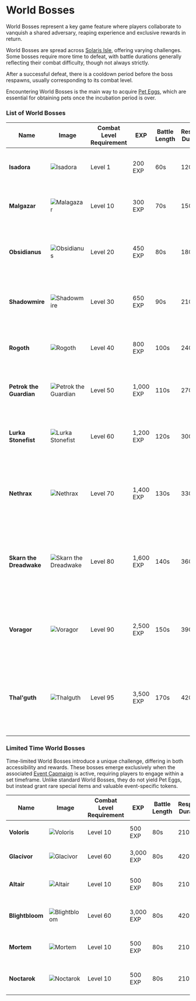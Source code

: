 # World Bosses

World Bosses represent a key game feature where players collaborate to vanquish a shared adversary, reaping experience and exclusive rewards in return.

World Bosses are spread across [Solaris Isle](/wiki/lore/solaris-isle?same_window=true), offering varying challenges. Some bosses require more time to defeat, with battle durations generally reflecting their combat difficulty, though not always strictly.

After a successful defeat, there is a cooldown period before the boss respawns, usually corresponding to its combat level.

Encountering World Bosses is the main way to acquire [Pet Eggs](/wiki/items-and-pets/item-types?same_window=true), which are essential for obtaining pets once the incubation period is over.

### List of World Bosses

<div class="table-container">

| Name                    | Image                                                                                                                                                 | Combat Level Requirement | EXP       | Battle Length | Respawn Duration | Location                     |    Loot &emsp;&emsp;&emsp;&emsp;&emsp;&emsp;&emsp;&emsp;&emsp;&emsp;&emsp;&emsp;                                                                                                                                                                                                                                                                                                                                                                                                                                                                                                                                                                                                                                                                                                                                                                                              |
| ----------------------- |-------------------------------------------------------------------------------------------------------------------------------------------------------| ------------------------ | --------- | ------------- | ---------------- | ---------------------------- | ------------------------------------------------------------------------------------------------------------------------------------------------------------------------------------------------------------------------------------------------------------------------------------------------------------------------------------------------------------------------------------------------------------------------------------------------------------------------------------------------------------------------------------------------------------------------------------------------------------------------------------------------------------------------------------------------------------------------------------------------------------------------------------------------------------------------------------------------------------------------------|
| **Isadora**             | ![Isadora](https://cdn.idle-mmo.com/cdn-cgi/image/width=50,height=50/uploaded/skins/slGUwMeiU4U6cvDSxAXLxMHKt1qCXb-metaaXNhZG9yYS5wbmc=-.png)         | Level 1                  | 200 EXP   | 60s           | 120m             | Bluebell Hollow              |    ![Aquarion Egg](https://cdn.idle-mmo.com/cdn-cgi/image/height=35,width=35/uploaded/skins/30aR1jUo4Dhs3bQ7IlQgvSZQwQbv0c-metaZWdnLTEucG5n-.png)  Aquarion Egg  <br>       ![Chest Of Upgrades](https://cdn.idle-mmo.com/cdn-cgi/image/height=35,width=35/uploaded/skins/38avw63VJGEzqigMNONsHxYmgq4Fll-metaY2hlc3QucG5n-.png)  Chest Of Upgrades  <br>   ![Fluffly Egg](https://cdn.idle-mmo.com/cdn-cgi/image/height=35,width=35/uploaded/skins/wWoWHXee7cJuXQEyyksbysgkyLKYpW-metaZWdnLTEwLnBuZw==-.png)    Fluffly Egg                                                                                                                                                                                                                                                                                                                                                   |
| **Malgazar**            | ![Malagazar](https://cdn.idle-mmo.com/cdn-cgi/image/width=50,height=50/uploaded/skins/hYWjCxJenGKwSf8yQnlRBqnWv9XxWf-metabWFsZ2F6YXIucG5n-.png)       | Level 10                 | 300 EXP   | 70s           | 150m             | Whispering Woods             |    ![Furbella Egg](https://cdn.idle-mmo.com/cdn-cgi/image/height=35,width=35/uploaded/skins/YcUJ05jgAA2wKPXElfvoMHSBEEOx4C-metaZWdnLTQucG5n-.png)   Furbella Egg  <br>      ![Chest Of Upgrades](https://cdn.idle-mmo.com/cdn-cgi/image/height=35,width=35/uploaded/skins/38avw63VJGEzqigMNONsHxYmgq4Fll-metaY2hlc3QucG5n-.png)  Chest Of Upgrades  <br>   ![Shelly Egg](https://cdn.idle-mmo.com/cdn-cgi/image/height=35,width=35/uploaded/skins/wWoWHXee7cJuXQEyyksbysgkyLKYpW-metaZWdnLTEwLnBuZw==-.png)     Shelly Egg                                                                                                                                                                                                                                                                                                                                                    |           
| **Obsidianus**          | ![Obsidianus](https://cdn.idle-mmo.com/cdn-cgi/image/width=50,height=50/uploaded/skins/AYzG7bQA2PryP8KC8Ayywi2d2284uY-metab2JzaWRpYW51cy5wbmc=-.png)  | Level 20                 | 450 EXP   | 80s           | 180m             | Eldora                       |    ![Leafy Egg](https://cdn.idle-mmo.com/cdn-cgi/image/height=35,width=35/uploaded/skins/YcUJ05jgAA2wKPXElfvoMHSBEEOx4C-metaZWdnLTQucG5n-.png)  Leafy Egg <br>        ![Chest Of Upgrades](https://cdn.idle-mmo.com/cdn-cgi/image/height=35,width=35/uploaded/skins/38avw63VJGEzqigMNONsHxYmgq4Fll-metaY2hlc3QucG5n-.png)  Chest Of Upgrades  <br>          ![Whiskers Egg](https://cdn.idle-mmo.com/cdn-cgi/image/height=35,width=35/uploaded/skins/wWoWHXee7cJuXQEyyksbysgkyLKYpW-metaZWdnLTEwLnBuZw==-.png)  Whiskers Egg  <br>  ![Shadowscale Egg](https://cdn.idle-mmo.com/cdn-cgi/image/height=35,width=35/uploaded/skins/wWoWHXee7cJuXQEyyksbysgkyLKYpW-metaZWdnLTEwLnBuZw==-.png)  Shadowscale Egg
| **Shadowmire**          | ![Shadowmire](https://cdn.idle-mmo.com/cdn-cgi/image/width=50,height=50/uploaded/skins/IBzH3zhbJJOZwXGzJnBVbVPzPsOvde-metac2hhZG93bWlyZS5wbmc=-.png)  | Level 30                 | 650 EXP   | 90s           | 210m             | Crystal Caverns              |    ![Aquastar Egg](https://cdn.idle-mmo.com/cdn-cgi/image/height=35,width=35/uploaded/skins/30aR1jUo4Dhs3bQ7IlQgvSZQwQbv0c-metaZWdnLTEucG5n-.png)  Aquastar Egg   <br>      ![Chest Of Upgrades](https://cdn.idle-mmo.com/cdn-cgi/image/height=35,width=35/uploaded/skins/38avw63VJGEzqigMNONsHxYmgq4Fll-metaY2hlc3QucG5n-.png)  Chest Of Upgrades  <br>   ![Nutwhisker Egg](https://cdn.idle-mmo.com/cdn-cgi/image/height=35,width=35/uploaded/skins/wWoWHXee7cJuXQEyyksbysgkyLKYpW-metaZWdnLTEwLnBuZw==-.png) NutWhisker Egg                                                                                                                                                                                                                                                                                                                                                |
| **Rogoth**              | ![Rogoth](https://cdn.idle-mmo.com/cdn-cgi/image/width=50,height=50/uploaded/skins/cDkJRKhUyZsJ0HkTql3NCiewsoyeoJ-metacm9nb3RoLnBuZw==-.png)          | Level 40                 | 800 EXP   | 100s          | 240m             | Skyreach Peak                |    ![Stardust Egg](https://cdn.idle-mmo.com/cdn-cgi/image/height=35,width=35/uploaded/skins/lzgfI5IM4Y61coN1djns7YZAb9w6pO-metaZWdnLTgucG5n-.png)   Stardust Egg  <br>      ![Chest Of Upgrades](https://cdn.idle-mmo.com/cdn-cgi/image/height=35,width=35/uploaded/skins/38avw63VJGEzqigMNONsHxYmgq4Fll-metaY2hlc3QucG5n-.png)  Chest Of Upgrades  <br>   ![Blooplord Egg](https://cdn.idle-mmo.com/cdn-cgi/image/height=35,width=35/uploaded/skins/wWoWHXee7cJuXQEyyksbysgkyLKYpW-metaZWdnLTEwLnBuZw==-.png)  Blooplord Egg                                                                                                                                                                                                                                                                                                                                                 |
| **Petrok the Guardian** | ![Petrok the Guardian](https://cdn.idle-mmo.com/cdn-cgi/image/width=50,height=50/uploaded/skins/9yfF0BTES4a376lk1WmCsUC2pfPMho-metaMS5wbmc=-.png)     | Level 50                 | 1,000 EXP | 110s          | 270m             | Enchanted Oasis              |    ![Wrex Egg](https://cdn.idle-mmo.com/cdn-cgi/image/height=35,width=35/uploaded/skins/Fy4RpMvmNeg5WBZG4UrlpfzYkUIhjj-metaZWdnLTcucG5n-.png)        Wrex Egg  <br>         ![Chest Of Upgrades](https://cdn.idle-mmo.com/cdn-cgi/image/height=35,width=35/uploaded/skins/38avw63VJGEzqigMNONsHxYmgq4Fll-metaY2hlc3QucG5n-.png)  Chest Of Upgrades  <br>   ![Vulpina Egg](https://cdn.idle-mmo.com/cdn-cgi/image/height=35,width=35/uploaded/skins/mRDlGD8Tq6u9Ele0tGBAqcDFGyshik-metaZWdnLTkucG5n-.png)  Vulpina Egg                                                                                                                                                                                                                                                                                                                                                         |
| **Lurka Stonefist**    | ![Lurka Stonefist](https://cdn.idle-mmo.com/cdn-cgi/image/width=50,height=50/uploaded/skins/MNVUKGfAVa0UZFx1vx1gvAd4x070CM-metab3JjLnBuZw==-.png)     | Level 60                 | 1,200 EXP | 120s          | 300m             | Floating Gardens of Aetheria |     ![Draconis Egg](https://cdn.idle-mmo.com/cdn-cgi/image/height=35,width=35/uploaded/skins/30aR1jUo4Dhs3bQ7IlQgvSZQwQbv0c-metaZWdnLTEucG5n-.png)   Draconis Egg <br>       ![Chest Of Upgrades](https://cdn.idle-mmo.com/cdn-cgi/image/height=35,width=35/uploaded/skins/38avw63VJGEzqigMNONsHxYmgq4Fll-metaY2hlc3QucG5n-.png)  Chest Of Upgrades  <br>   ![Fangor Egg](https://cdn.idle-mmo.com/cdn-cgi/image/height=35,width=35/uploaded/skins/oa8r4XyzYPZtgEWRNm28gFxF7ifV3a-metaZWdnLTMucG5n-.png)    Fangor Egg     <br>  ![Florien Egg](https://cdn.idle-mmo.com/cdn-cgi/image/height=35,width=35/uploaded/skins/oa8r4XyzYPZtgEWRNm28gFxF7ifV3a-metaZWdnLTMucG5n-.png) Florien Egg                                                                                                                                                                                     |
| **Nethrax**             | ![Nethrax](https://cdn.idle-mmo.com/cdn-cgi/image/width=50,height=50/uploaded/skins/TGpOG82CI5QJdj3pGeOgqyMgUBZI9G-metaYmVhc3QgMy5wbmc=-.png)         | Level 70                 | 1,400 EXP | 130s          | 330m             | Celestial Observatory        |    ![Raptora Egg](https://cdn.idle-mmo.com/cdn-cgi/image/height=35,width=35/uploaded/skins/A4XSIEHMB2XXtto8ZCXo4q3rDx6maF-metaZWdnLTYucG5n-.png)  Raptora Egg <br>          ![Chest Of Upgrades](https://cdn.idle-mmo.com/cdn-cgi/image/height=35,width=35/uploaded/skins/38avw63VJGEzqigMNONsHxYmgq4Fll-metaY2hlc3QucG5n-.png)  Chest Of Upgrades  <br>   ![Lumi Egg](https://cdn.idle-mmo.com/cdn-cgi/image/height=35,width=35/uploaded/skins/2wirtAI9gGA1T7dlfhympGJ5iHHarW-metaZWdnLTUucG5n-.png)      Lumi Egg       <br>  ![Emberwhisp Egg](https://cdn.idle-mmo.com/cdn-cgi/image/height=35,width=35/uploaded/skins/qJuchiGSdQ1FUPclodcN29eDIiCz8E-metaZWdnLTIucG5n-.png) Emberwhisp Egg <br>   ![Leovar Egg](https://cdn.idle-mmo.com/cdn-cgi/image/height=35,width=35/uploaded/skins/wWoWHXee7cJuXQEyyksbysgkyLKYpW-metaZWdnLTEwLnBuZw==-.png) Leovar Egg            |     
| **Skarn the Dreadwake** | ![Skarn the Dreadwake](https://cdn.idle-mmo.com/cdn-cgi/image/width=50,height=50/uploaded/skins/KY23NluIBdp907ppVkWlhNIBJ11e4d-metaYmVhc3QucG5n-.png) | Level 80                 | 1,600 EXP | 140s          | 360m             | Isle of Whispers             |    ![Vexalia Egg](https://cdn.idle-mmo.com/cdn-cgi/image/height=35,width=35/uploaded/skins/mRDlGD8Tq6u9Ele0tGBAqcDFGyshik-metaZWdnLTkucG5n-.png)  Vexalia Egg <br>          ![Chest Of Upgrades](https://cdn.idle-mmo.com/cdn-cgi/image/height=35,width=35/uploaded/skins/38avw63VJGEzqigMNONsHxYmgq4Fll-metaY2hlc3QucG5n-.png)  Chest Of Upgrades  <br>  ![Zephyrix Egg](https://cdn.idle-mmo.com/cdn-cgi/image/height=35,width=35/uploaded/skins/wWoWHXee7cJuXQEyyksbysgkyLKYpW-metaZWdnLTEwLnBuZw==-.png) Zephyrix Egg <br> ![Pyroflare Egg](https://cdn.idle-mmo.com/cdn-cgi/image/height=35,width=35/uploaded/skins/2wirtAI9gGA1T7dlfhympGJ5iHHarW-metaZWdnLTUucG5n-.png)  Pyroflare Egg <br>    ![Drakeling Egg](https://cdn.idle-mmo.com/cdn-cgi/image/height=35,width=35/uploaded/skins/qJuchiGSdQ1FUPclodcN29eDIiCz8E-metaZWdnLTIucG5n-.png) Drakeling Egg           |
| **Voragor**             | ![Voragor](https://cdn.idle-mmo.com/cdn-cgi/image/width=50,height=50/uploaded/skins/Q27hfNERAfFQ96HeM86hIdxZDMHYKh-metaYmVhc3QgMS5wbmc=-.png)         | Level 90                 | 2,500 EXP | 150s          | 390m             | The Citadel                  |    ![Solarix Egg](https://cdn.idle-mmo.com/cdn-cgi/image/height=35,width=35/uploaded/skins/lzgfI5IM4Y61coN1djns7YZAb9w6pO-metaZWdnLTgucG5n-.png)  Solarix Egg <br>          ![Chest Of Upgrades](https://cdn.idle-mmo.com/cdn-cgi/image/height=35,width=35/uploaded/skins/38avw63VJGEzqigMNONsHxYmgq4Fll-metaY2hlc3QucG5n-.png)  Chest Of Upgrades  <br>  ![Aerion Egg](https://cdn.idle-mmo.com/cdn-cgi/image/height=35,width=35/uploaded/skins/wWoWHXee7cJuXQEyyksbysgkyLKYpW-metaZWdnLTEwLnBuZw==-.png)    Aerion Egg <br>  ![Scalethorn Egg](https://cdn.idle-mmo.com/cdn-cgi/image/height=35,width=35/uploaded/skins/Fy4RpMvmNeg5WBZG4UrlpfzYkUIhjj-metaZWdnLTcucG5n-.png) Scalethorn Egg <br>  ![Thunderhoof Egg](https://cdn.idle-mmo.com/cdn-cgi/image/height=35,width=35/uploaded/skins/wWoWHXee7cJuXQEyyksbysgkyLKYpW-metaZWdnLTEwLnBuZw==-.png) Thunderhoof Egg    |
| **Thal'guth**           | ![Thalguth](https://cdn.idle-mmo.com/cdn-cgi/image/width=50,height=50/uploaded/skins/SrDKZ5l5oc8JtQGJNNKL0Cb1fHrMsq-metaZmlyZSBiZWFzdC5wbmc=-.png)    | Level 95                 | 3,500 EXP | 170s          | 420m             | The Citadel                  |    ![Starmane Egg](https://cdn.idle-mmo.com/cdn-cgi/image/height=35,width=35/uploaded/skins/wWoWHXee7cJuXQEyyksbysgkyLKYpW-metaZWdnLTEwLnBuZw==-.png)  Starmane Egg <br>    ![Chest Of Upgrades](https://cdn.idle-mmo.com/cdn-cgi/image/height=35,width=35/uploaded/skins/38avw63VJGEzqigMNONsHxYmgq4Fll-metaY2hlc3QucG5n-.png)  Chest Of Upgrades  <br>   ![Sauronix Egg](https://cdn.idle-mmo.com/cdn-cgi/image/height=35,width=35/uploaded/skins/A4XSIEHMB2XXtto8ZCXo4q3rDx6maF-metaZWdnLTYucG5n-.png)  Sauronix Egg <br>   ![Wrymshadow Egg](https://cdn.idle-mmo.com/cdn-cgi/image/height=35,width=35/uploaded/skins/wWoWHXee7cJuXQEyyksbysgkyLKYpW-metaZWdnLTEwLnBuZw==-.png) Wrymshadow Egg <br> ![Dragon Soulstone](https://cdn.idle-mmo.com/cdn-cgi/image/height=35,width=35/uploaded/skins/01HXVFKQKPC4N8XM0RN3X9CSPH.png) Dragon Soulstone

</div>

### Limited Time World Bosses
Time-limited World Bosses introduce a unique challenge, differing in both accessibility and rewards. These bosses emerge exclusively when the associated [Event Capmaign](/wiki/activities-and-challenges/campaigns?same_window=true) is active, requiring players to engage within a set timeframe. Unlike standard World Bosses, they do not yield Pet Eggs, but instead grant rare special items and valuable event-specific tokens.


<div class="table-container">

| Name                    | Image                                                                                                                                                 | Combat Level Requirement | EXP       | Battle Length | Respawn Duration | Location                     |    Loot &emsp;&emsp;&emsp;&emsp;&emsp;&emsp;&emsp;&emsp;&emsp;&emsp;&emsp;&emsp;                                                                                                                                                                                                                                                                                                                                                                                                                                                                                                                                                                                                                                                                                                                                                                                              |
| ----------------------- |-------------------------------------------------------------------------------------------------------------------------------------------------------| ------------------------ | --------- | ------------- | ---------------- | ---------------------------- | ------------------------------------------------------------------------------------------------------------------------------------------------------------------------------------------------------------------------------------------------------------------------------------------------------------------------------------------------------------------------------------------------------------------------------------------------------------------------------------------------------------------------------------------------------------------------------------------------------------------------------------------------------------------------------------------------------------------------------------------------------------------------------------------------------------------------------------------------------------------------------|
| **Voloris**             | ![Voloris](https://cdn.idle-mmo.com/cdn-cgi/image/height=50,width=50/uploaded/skins/xIcBS0kz0Ndi6Ulj6TOV8GYkQqutBd-metaZWxmbWFuLnBuZw==-.png)         | Level 10                  | 500 EXP   | 80s           | 210m             | Yulewood Glades <br> ([Yule Fest](/wiki/activities-and-challenges/campaigns?same_window=true))              |    ![Kringle Crown](https://cdn.idle-mmo.com/cdn-cgi/image/width=35,height=35/uploaded/skins/01HHHDDY4MRRRGFZYPXYKKB82X.png)  Kringle Crown  <br>       ![Yule Token](https://cdn.idle-mmo.com/cdn-cgi/image/width=35,height=35/uploaded/skins/hPa1wnQpYQugP1ETOgUr4Hu7AgqW5S-metaeXVsZS10b2tlbi5wbmc=-.png)  Yule Token
| **Glacivor**             | ![Glacivor](https://cdn.idle-mmo.com/cdn-cgi/image/height=50,width=50/uploaded/skins/01JF7QA20GAVM4PVEVHCA2DZ3Z.png)         | Level 60                  | 3,000 EXP   | 80s           | 420m             | Yulewood Glades <br> ([Yule Fest](/wiki/activities-and-challenges/campaigns?same_window=true))              |    ![Kringle Crown](https://cdn.idle-mmo.com/cdn-cgi/image/width=35,height=35/uploaded/skins/01HHHDDY4MRRRGFZYPXYKKB82X.png)  Kringle Crown  <br>       ![Yule Token](https://cdn.idle-mmo.com/cdn-cgi/image/width=35,height=35/uploaded/skins/hPa1wnQpYQugP1ETOgUr4Hu7AgqW5S-metaeXVsZS10b2tlbi5wbmc=-.png)  Yule Token
| **Altair**             | ![Altair](https://cdn.idle-mmo.com/cdn-cgi/image/height=50,width=50/uploaded/skins/01HT2CX1M7659ZJZ1PFFSKCC4J.png)         | Level 10                  | 500 EXP   | 80s           | 210m             | Springtide Fair <br> ([Springtide Fair](/wiki/activities-and-challenges/campaigns?same_window=true))              |    ![Parade Hat](https://cdn.idle-mmo.com/cdn-cgi/image/width=35,height=35/uploaded/skins/01JRJST3DV57HXV9ACK53B99NV.png)  Kringle Crown  <br>       ![Springtide Token](https://cdn.idle-mmo.com/cdn-cgi/image/width=35,height=35/uploaded/skins/01HT2RW3C6BX8HJ6XQ8GA4AXGB.png)  Springtide Token
| **Blightbloom**             | ![Blightbloom](https://cdn.idle-mmo.com/cdn-cgi/image/height=50,width=50/uploaded/skins/01JRG6PJ3DDG9H8KYQQTG5GKY5.png)         | Level 60                  | 3,000 EXP   | 80s           | 420m             | Springtide Fair <br> ([Springtide Fair](/wiki/activities-and-challenges/campaigns?same_window=true))              |    ![Parade Hat](https://cdn.idle-mmo.com/cdn-cgi/image/width=35,height=35/uploaded/skins/01JRJST3DV57HXV9ACK53B99NV.png)  Kringle Crown  <br>       ![Springtide Token](https://cdn.idle-mmo.com/cdn-cgi/image/width=35,height=35/uploaded/skins/01HT2RW3C6BX8HJ6XQ8GA4AXGB.png)  Springtide Token
| **Mortem**             | ![Mortem](https://cdn.idle-mmo.com/cdn-cgi/image/height=50,width=50/uploaded/skins/01JAQE4G1TZBF99BFEEXT0DG13.png)         | Level 10                  | 500 EXP   | 80s           | 210m             | Wraithwood Forest <br> ([Eve of Shadows](/wiki/activities-and-challenges/campaigns?same_window=true))              |    ![Book of the Damned](https://cdn.idle-mmo.com/cdn-cgi/image/width=35,height=35/uploaded/skins/01JAQB7KQ04VF1K0BXJ93K8WRN.png)  Book of the Damned  <br>       ![Cursed Ticket](https://cdn.idle-mmo.com/cdn-cgi/image/width=35,height=35/uploaded/skins/01JAQBDMVADS56SEE2Z2APH02N.png)  Cursed Ticket
| **Noctarok**             | ![Noctarok](https://cdn.idle-mmo.com/cdn-cgi/image/height=50,width=50/uploaded/skins/01J30JBT4V0N1HJADQ01RKFB08.png)         | Level 10                  | 500 EXP   | 80s           | 210m             | Moonlit Valley <br> ([Moonlit Festival](/wiki/activities-and-challenges/campaigns?same_window=true))              |    ![Moon Gem](https://cdn.idle-mmo.com/cdn-cgi/image/width=35,height=35/uploaded/skins/01J3CWYKWMQRD7CPFEFX7S6SDP.png)  Moon Gem  <br>       ![Lunar Ticket](https://cdn.idle-mmo.com/cdn-cgi/image/width=35,height=35/uploaded/skins/01J30HD3FTAN0WGHEKRAPPRS4C.png)  Lunar Ticket

</div>
